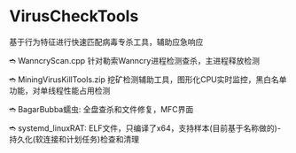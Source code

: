 # VirusCheckTools
基于行为特征进行快速匹配病毒专杀工具，辅助应急响应

➬ WanncryScan.cpp 针对勒索Wanncry进程检测查杀，主进程释放检测

➬ MiningVirusKillTools.zip 挖矿检测辅助工具，图形化CPU实时监控，黑白名单功能，对单线程性能占用检测

➬ BagarBubba蠕虫: 全盘查杀和文件修复，MFC界面

➬ systemd_linuxRAT: ELF文件，只编译了x64，支持样本(目前基于名称做的)-持久化(软连接和计划任务)检查和清理





 
